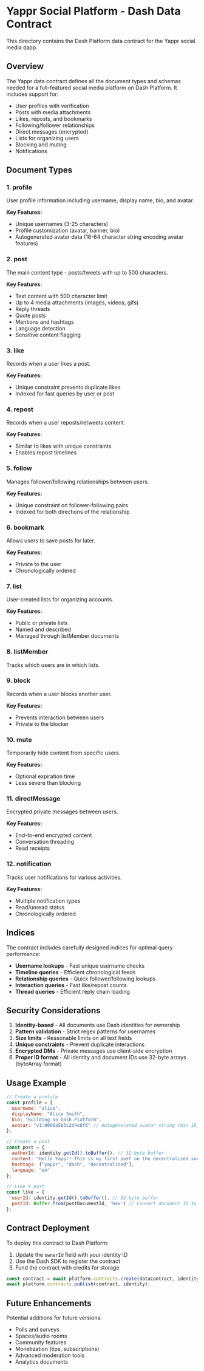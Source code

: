# Yappr Social Platform - Dash Data Contract

This directory contains the Dash Platform data contract for the Yappr social media dapp.

## Overview

The Yappr data contract defines all the document types and schemas needed for a full-featured social media platform on Dash Platform. It includes support for:

- User profiles with verification
- Posts with media attachments
- Likes, reposts, and bookmarks
- Following/follower relationships
- Direct messages (encrypted)
- Lists for organizing users
- Blocking and muting
- Notifications

## Document Types

### 1. **profile**
User profile information including username, display name, bio, and avatar.

**Key Features:**
- Unique usernames (3-25 characters)
- Profile customization (avatar, banner, bio)
- Autogenerated avatar data (16-64 character string encoding avatar features)

### 2. **post**
The main content type - posts/tweets with up to 500 characters.

**Key Features:**
- Text content with 500 character limit
- Up to 4 media attachments (images, videos, gifs)
- Reply threads
- Quote posts
- Mentions and hashtags
- Language detection
- Sensitive content flagging

### 3. **like**
Records when a user likes a post.

**Key Features:**
- Unique constraint prevents duplicate likes
- Indexed for fast queries by user or post

### 4. **repost**
Records when a user reposts/retweets content.

**Key Features:**
- Similar to likes with unique constraints
- Enables repost timelines

### 5. **follow**
Manages follower/following relationships between users.

**Key Features:**
- Unique constraint on follower-following pairs
- Indexed for both directions of the relationship

### 6. **bookmark**
Allows users to save posts for later.

**Key Features:**
- Private to the user
- Chronologically ordered

### 7. **list**
User-created lists for organizing accounts.

**Key Features:**
- Public or private lists
- Named and described
- Managed through listMember documents

### 8. **listMember**
Tracks which users are in which lists.

### 9. **block**
Records when a user blocks another user.

**Key Features:**
- Prevents interaction between users
- Private to the blocker

### 10. **mute**
Temporarily hide content from specific users.

**Key Features:**
- Optional expiration time
- Less severe than blocking

### 11. **directMessage**
Encrypted private messages between users.

**Key Features:**
- End-to-end encrypted content
- Conversation threading
- Read receipts

### 12. **notification**
Tracks user notifications for various activities.

**Key Features:**
- Multiple notification types
- Read/unread status
- Chronologically ordered

## Indices

The contract includes carefully designed indices for optimal query performance:

- **Username lookups** - Fast unique username checks
- **Timeline queries** - Efficient chronological feeds
- **Relationship queries** - Quick follower/following lookups
- **Interaction queries** - Fast like/repost counts
- **Thread queries** - Efficient reply chain loading

## Security Considerations

1. **Identity-based** - All documents use Dash identities for ownership
2. **Pattern validation** - Strict regex patterns for usernames
3. **Size limits** - Reasonable limits on all text fields
4. **Unique constraints** - Prevent duplicate interactions
5. **Encrypted DMs** - Private messages use client-side encryption
6. **Proper ID format** - All identity and document IDs use 32-byte arrays (byteArray format)

## Usage Example

```javascript
// Create a profile
const profile = {
  username: "alice",
  displayName: "Alice Smith",
  bio: "Building on Dash Platform",
  avatar: "v1:0000a5b3c2d4e8f6" // Autogenerated avatar string (min 16, max 64 chars)
};

// Create a post
const post = {
  authorId: identity.getId().toBuffer(), // 32-byte buffer
  content: "Hello Yappr! This is my first post on the decentralized social network 🚀",
  hashtags: ["yappr", "dash", "decentralized"],
  language: "en"
};

// Like a post
const like = {
  userId: identity.getId().toBuffer(), // 32-byte buffer
  postId: Buffer.from(postDocumentId, 'hex') // Convert document ID to buffer
};
```

## Contract Deployment

To deploy this contract to Dash Platform:

1. Update the `ownerId` field with your identity ID
2. Use the Dash SDK to register the contract
3. Fund the contract with credits for storage

```javascript
const contract = await platform.contracts.create(dataContract, identity);
await platform.contracts.publish(contract, identity);
```

## Future Enhancements

Potential additions for future versions:
- Polls and surveys
- Spaces/audio rooms
- Community features
- Monetization (tips, subscriptions)
- Advanced moderation tools
- Analytics documents